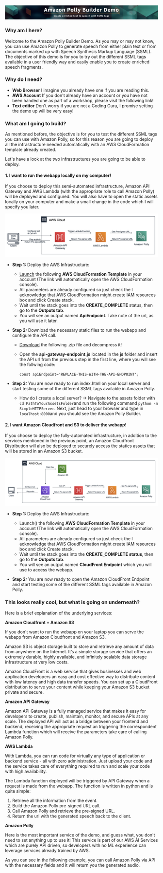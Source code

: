 ![Banner](src/images/banner.png)
### Why am I here?
Welcome to the Amazon Polly Builder Demo. As you may or may not know, you can use Amazon Polly to generate speech from either plain text or from documents marked up with Speech Synthesis Markup Language (SSML). The objective of this demo is for you to try out the different SSML tags available in a user friendly way and easily enable you to create enriched speech fragments.

### Why do I need?

* **Web Browser** I imagine you already have one if you are reading this.  
* **AWS Account** If you don't already have an account or you have not been handed one as part of a workshop, please visit the following link! 
* **Text editor** Don't worry if you are not a Coding Guru, I promise setting the demo up will be very easy!


### What am I going to build?

As mentioned before, the objective is for you to test the different SSML tags you can use with Amazon Polly, so for this reason you are going to deploy all the infrastructure needed automatically with an AWS CloudFormation template already created. 

Let's have a look at the two infrastructures you are going to be able to deploy. 

#### 1. I want to run the webapp locally on my computer!

If you choose to deploy this semi-automated infrastructure, Amazon API Gateway and AWS Lambda (with the appropriate role to call Amazon Polly) will be deployed and configured. You will also have to open the static assets locally on your computer and make a small change in the code which I will specify you later.

![Semi-Automated](src/images/semi-automated.png)

* **Step 1:** Deploy the AWS Infrastructure:
  * [Launch](https://eu-west-1.console.aws.amazon.com/cloudformation/home?region=eu-west-1#/stacks/create/review?templateURL=https://amazon-polly-demo.s3-eu-west-1.amazonaws.com/amazon-polly-builder-local.yaml&stackName=Amazon-Polly-Builder) the following **AWS CloudFormation Template** in your account (The link will automatically open the AWS CloudFormation console).
  * All parameters are already configured so just check the I acknowledge that AWS CloudFormation might create IAM resources box and click Create stack.
  * Wait until the stack goes into the **CREATE_COMPLETE** status, then go to the **Outputs tab**.
  * You will see an output named **ApiEndpoint**. Take note of the url, as you will use it later. 

* **Step 2:** Download the necessary static files to run the webapp and configure the API call.
    * [Download](https://amazon-polly-demo.s3-eu-west-1.amazonaws.com/Amazon-Polly-Builder-Demo-Assets.zip) the following .zip file and decompress it! 
    * Open the **api-gateway-endpoint.js** located in the **js** folder and insert the API url from the previous step in the first line, where you will see the follwing code:
    
      ``const apiEndpoint='REPLACE-THIS-WITH-THE-API-ENDPOINT';`` 
    
* **Step 3:** You are now ready to run index.html on your local server and start testing some of the different SSML tags available in Amazon Polly.
  * How do I create a local server? -> Navigate to the assets folder with ``cd PathToYourAssetsFolder``and run the following command ``python -m SimpleHTTPServer``. Next, just head to your browser and type in ``localhost:8000``and you should see the Amazon Polly Builder.

#### 2. I want Amazon Cloudfront and S3 to deliver the webapp!

If you choose to deploy the fully-automated infrastructure, in addition to the services mentioned in the previous point, an Amazon Cloudfront Distribution will also be deployed to securely access the statics assets that will be stored in an Amazon S3 bucket. 

![Fully-Automated](src/images/fully-automated.png)

* **Step 1:** Deploy the AWS Infrastructure:
  * Launch() the following **AWS CloudFormation Template** in your account (The link will automatically open the AWS CloudFormation console).
  * All parameters are already configured so just check the I acknowledge that AWS CloudFormation might create IAM resources box and click Create stack.
  * Wait until the stack goes into the **CREATE_COMPLETE status**, then go to the **Outputs tab**.
  * You will see an output named **CloudFront Endpoint** which you will use to access the webapp.

* **Step 2:** You are now ready to open the Amazon CloudFront Endpoint and start testing some of the different SSML tags available in Amazon Polly.


### This looks really cool, but what is going on underneath?

Here is a brief explanation of the underlying services:

**Amazon Cloudfront + Amazon S3** 

If you don't want to run the webapp on your laptop you can serve the webapp from Amazon Cloudfront and Amazon S3. 

Amazon S3 is object storage built to store and retrieve any amount of data from anywhere on the Internet. It’s a simple storage service that offers an extremely durable, highly available, and infinitely scalable data storage infrastructure at very low costs.

Amazon CloudFront is a web service that gives businesses and web application developers an easy and cost effective way to distribute content with low latency and high data transfer speeds. You can set up a CloudFront distribution to serve your content while keeping your Amazon S3 bucket private and secure. 


**Amazon API Gateway**

Amazon API Gateway is a fully managed service that makes it easy for developers to create, publish, maintain, monitor, and secure APIs at any scale. The deployed API will act as a bridge between your frontend and backend, receiving the appropriate request an triggering the correspondent Lambda function which will receive the parameters take care of calling Amazon Polly.  

**AWS Lambda**

With Lambda, you can run code for virtually any type of application or backend service - all with zero administration. Just upload your code and the service takes care of everything required to run and scale your code with high availability. 

The Lambda function deployed will be triggered by API Gateway when a request is made from the webapp. The function is written in python and is quite simple: 
 1. Retrieve all the information from the event.
 2. Build the Amazon Polly pre-signed URL call.
 3. Call Amazon Polly and retrieve the pre-signed URL.
 4. Return the url with the generated speech back to the client.

**Amazon Polly**

Here is the most important service of the demo, and guess what, you don't need to set anything up to use it! This service is part of our AWS AI	Services which are purely API driven, so developers with no ML experience can leverage services already trained by AWS.

As you can see in the following example, you can call Amazon Polly via API with the necessary fields and it will return you the generated audio.   


